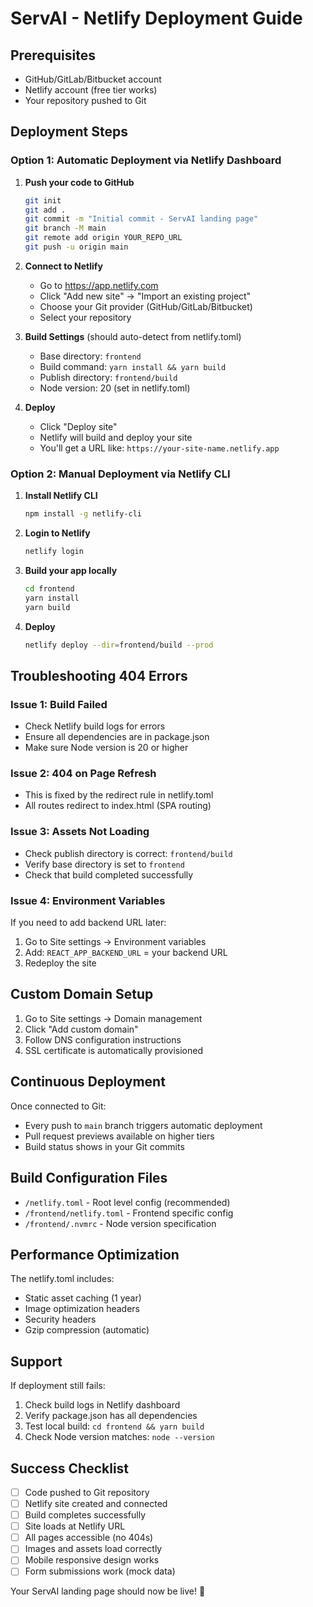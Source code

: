 # ServAI - Netlify Deployment Guide

## Prerequisites
- GitHub/GitLab/Bitbucket account
- Netlify account (free tier works)
- Your repository pushed to Git

## Deployment Steps

### Option 1: Automatic Deployment via Netlify Dashboard

1. **Push your code to GitHub**
   ```bash
   git init
   git add .
   git commit -m "Initial commit - ServAI landing page"
   git branch -M main
   git remote add origin YOUR_REPO_URL
   git push -u origin main
   ```

2. **Connect to Netlify**
   - Go to https://app.netlify.com
   - Click "Add new site" → "Import an existing project"
   - Choose your Git provider (GitHub/GitLab/Bitbucket)
   - Select your repository

3. **Build Settings** (should auto-detect from netlify.toml)
   - Base directory: `frontend`
   - Build command: `yarn install && yarn build`
   - Publish directory: `frontend/build`
   - Node version: 20 (set in netlify.toml)

4. **Deploy**
   - Click "Deploy site"
   - Netlify will build and deploy your site
   - You'll get a URL like: `https://your-site-name.netlify.app`

### Option 2: Manual Deployment via Netlify CLI

1. **Install Netlify CLI**
   ```bash
   npm install -g netlify-cli
   ```

2. **Login to Netlify**
   ```bash
   netlify login
   ```

3. **Build your app locally**
   ```bash
   cd frontend
   yarn install
   yarn build
   ```

4. **Deploy**
   ```bash
   netlify deploy --dir=frontend/build --prod
   ```

## Troubleshooting 404 Errors

### Issue 1: Build Failed
- Check Netlify build logs for errors
- Ensure all dependencies are in package.json
- Make sure Node version is 20 or higher

### Issue 2: 404 on Page Refresh
- This is fixed by the redirect rule in netlify.toml
- All routes redirect to index.html (SPA routing)

### Issue 3: Assets Not Loading
- Check publish directory is correct: `frontend/build`
- Verify base directory is set to `frontend`
- Check that build completed successfully

### Issue 4: Environment Variables
If you need to add backend URL later:
1. Go to Site settings → Environment variables
2. Add: `REACT_APP_BACKEND_URL` = your backend URL
3. Redeploy the site

## Custom Domain Setup

1. Go to Site settings → Domain management
2. Click "Add custom domain"
3. Follow DNS configuration instructions
4. SSL certificate is automatically provisioned

## Continuous Deployment

Once connected to Git:
- Every push to `main` branch triggers automatic deployment
- Pull request previews available on higher tiers
- Build status shows in your Git commits

## Build Configuration Files

- `/netlify.toml` - Root level config (recommended)
- `/frontend/netlify.toml` - Frontend specific config
- `/frontend/.nvmrc` - Node version specification

## Performance Optimization

The netlify.toml includes:
- Static asset caching (1 year)
- Image optimization headers
- Security headers
- Gzip compression (automatic)

## Support

If deployment still fails:
1. Check build logs in Netlify dashboard
2. Verify package.json has all dependencies
3. Test local build: `cd frontend && yarn build`
4. Check Node version matches: `node --version`

## Success Checklist

- [ ] Code pushed to Git repository
- [ ] Netlify site created and connected
- [ ] Build completes successfully
- [ ] Site loads at Netlify URL
- [ ] All pages accessible (no 404s)
- [ ] Images and assets load correctly
- [ ] Mobile responsive design works
- [ ] Form submissions work (mock data)

Your ServAI landing page should now be live! 🎉
